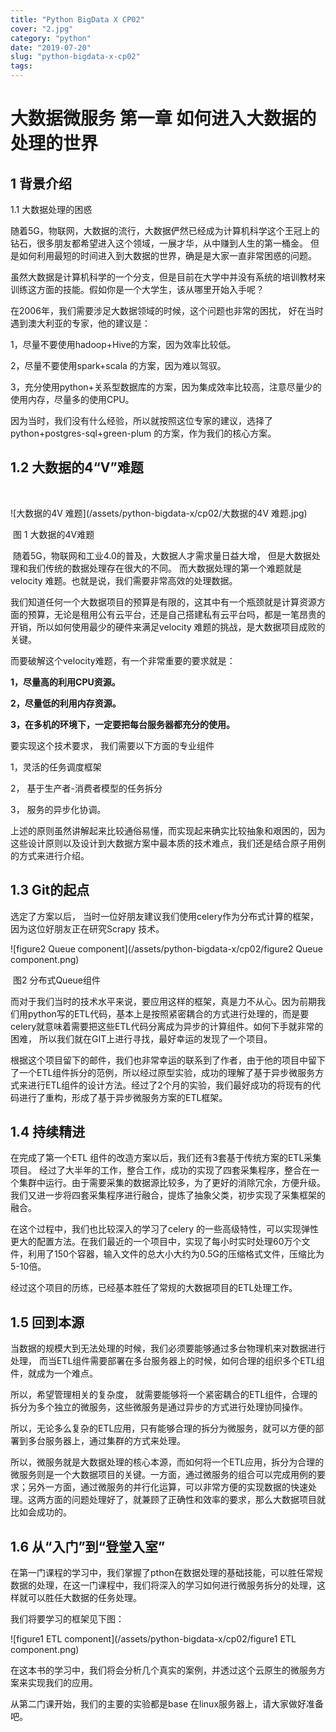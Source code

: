 ```yaml
---
title: "Python BigData X CP02"
cover: "2.jpg"
category: "python"
date: "2019-07-20"
slug: "python-bigdata-x-cp02"
tags:
---
```


#  大数据微服务 第一章 如何进入大数据的处理的世界

## 1         背景介绍

1.1     大数据处理的困惑

​       随着5G，物联网，大数据的流行，大数据俨然已经成为计算机科学这个王冠上的钻石，很多朋友都希望进入这个领域，一展才华，从中赚到人生的第一桶金。 但是如何利用最短的时间进入到大数据的世界，确是是大家一直非常困惑的问题。

​      虽然大数据是计算机科学的一个分支，但是目前在大学中并没有系统的培训教材来训练这方面的技能。假如你是一个大学生，该从哪里开始入手呢？

 在2006年，我们需要涉足大数据领域的时候，这个问题也非常的困扰， 好在当时遇到澳大利亚的专家，他的建议是：

1，尽量不要使用hadoop+Hive的方案，因为效率比较低。

2，尽量不要使用spark+scala 的方案，因为难以驾驭。

3，充分使用python+关系型数据库的方案，因为集成效率比较高，注意尽量少的使用内存，尽量多的使用CPU。

 因为当时，我们没有什么经验，所以就按照这位专家的建议，选择了python+postgres-sql+green-plum 的方案，作为我们的核心方案。





## 1.2     大数据的4“V”难题

​    

![大数据的4V 难题](/assets/python-bigdata-x/cp02/大数据的4V 难题.jpg)

​                                        图 1  大数据的4V难题

​       随着5G，物联网和工业4.0的普及，大数据人才需求量日益大增， 但是大数据处理和我们传统的数据处理存在很大的不同。 而大数据处理的第一个难题就是velocity 难题。也就是说，我们需要非常高效的处理数据。

 我们知道任何一个大数据项目的预算是有限的，这其中有一个瓶颈就是计算资源方面的预算，无论是租用公有云平台，还是自己搭建私有云平台吗，都是一笔昂贵的开销，所以如何使用最少的硬件来满足velocity 难题的挑战，是大数据项目成败的关键。

 而要破解这个velocity难题，有一个非常重要的要求就是：

**1，尽量高的利用CPU资源。**

**2，尽量低的利用内存资源。**

**3，在多机的环境下，一定要把每台服务器都充分的使用。**

  要实现这个技术要求， 我们需要以下方面的专业组件

   1，灵活的任务调度框架

   2， 基于生产者-消费者模型的任务拆分

   3， 服务的异步化协调。

​    上述的原则虽然讲解起来比较通俗易懂，而实现起来确实比较抽象和艰困的，因为这些设计原则以及设计到大数据方案中最本质的技术难点，我们还是结合原子用例的方式来进行介绍。



## 1.3      Git的起点

选定了方案以后， 当时一位好朋友建议我们使用celery作为分布式计算的框架，因为这位好朋友正在研究Scrapy 技术。

![figure2 Queue component](/assets/python-bigdata-x/cp02/figure2 Queue component.png)

​                                                图2 分布式Queue组件

​     而对于我们当时的技术水平来说，要应用这样的框架，真是力不从心。因为前期我们用python写的ETL代码，基本上是按照紧密耦合的方式进行处理的，而是要celery就意味着需要把这些ETL代码分离成为异步的计算组件。如何下手就非常的困难， 所以我们就在GIT上进行寻找，最好幸运的发现了一个项目。

   根据这个项目留下的邮件，我们也非常幸运的联系到了作者，由于他的项目中留下了一个ETL组件拆分的范例，所以经过原型实验，成功的理解了基于异步微服务方式来进行ETL组件的设计方法。经过了2个月的实验，我们最好成功的将现有的代码进行了重构，形成了基于异步微服务方案的ETL框架。

## 1.4     持续精进

   在完成了第一个ETL 组件的改造方案以后，我们还有3套基于传统方案的ETL采集项目。 经过了大半年的工作，整合工作，成功的实现了四套采集程序，整合在一个集群中运行。由于需要采集的数据源比较多，为了更好的消除冗余，方便升级。 我们又进一步将四套采集程序进行融合，提炼了抽象父类，初步实现了采集框架的融合。

   在这个过程中，我们也比较深入的学习了celery 的一些高级特性，可以实现弹性更大的配置方法。在我们最近的一个项目中，实现了每小时实时处理60万个文件，利用了150个容器，输入文件的总大小大约为0.5G的压缩格式文件，压缩比为5-10倍。

经过这个项目的历练，已经基本胜任了常规的大数据项目的ETL处理工作。



## 1.5     回到本源

当数据的规模大到无法处理的时候，我们必须要能够通过多台物理机来对数据进行处理， 而当ETL组件需要部署在多台服务器上的时候，如何合理的组织多个ETL组件，就成为一个难点。

所以，希望管理相关的复杂度， 就需要能够将一个紧密耦合的ETL组件，合理的拆分为多个独立的微服务，这些微服务是通过异步的方式进行处理协同操作。

  所以，无论多么复杂的ETL应用，只有能够合理的拆分为微服务，就可以方便的部署到多台服务器上，通过集群的方式来处理。  

 所以，微服务就是大数据处理的核心本源，而如何将一个ETL应用，拆分为合理的微服务则是一个大数据项目的关键。一方面，通过微服务的组合可以完成用例的要求；另外一方面，通过微服务的并行化运算，可以非常方便的实现数据的快速处理。这两方面的问题处理好了，就兼顾了正确性和效率的要求，那么大数据项目就比如会成功的。



## 1.6     从“入门”到“登堂入室”

​     在第一门课程的学习中，我们掌握了pthon在数据处理的基础技能，可以胜任常规数据的处理，在这一门课程中，我们将深入的学习如何进行微服务拆分的处理，这样就可以胜任大数据的任务处理。

我们将要学习的框架见下图：

![figure1 ETL component](/assets/python-bigdata-x/cp02/figure1 ETL component.png)

在这本书的学习中，我们将会分析几个真实的案例，并透过这个云原生的微服务方案来实现我们的应用。

从第二门课开始，我们的主要的实验都是base 在linux服务器上，请大家做好准备吧。
